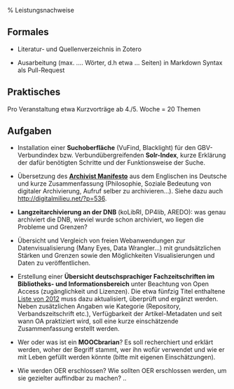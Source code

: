 % Leistungsnachweise

## Formales

* Literatur- und Quellenverzeichnis in Zotero

* Ausarbeitung (max. .... Wörter, d.h etwa ... Seiten) in Markdown
  Syntax als Pull-Request

## Praktisches

Pro Veranstaltung etwa Kurzvorträge ab 4./5. Woche = 20 Themen

## Aufgaben

* Installation einer **Suchoberfläche** (VuFind, Blacklight) für den
  GBV-Verbundindex bzw. Verbundübergreifenden **Solr-Index**, kurze
  Erklärung der dafür benötigten Schritte und der Funktionsweise der
  Suche.

* Übersetzung des **[Archivist
  Manifesto](http://www.metamute.org/editorial/lab/archivist-manifesto)**
  aus dem Englischen ins Deutsche und kurze Zusammenfassung (Philosophie,
  Soziale Bedeutung von digitaler Archivierung, Aufruf selber zu
  archivieren...). Siehe dazu auch <http://digitalmilieu.net/?p=536>.

* **Langzeitarchivierung an der DNB** (koLibRI, DP4lib, AREDO): was genau
  archiviert die DNB, wieviel wurde schon archiviert, wo liegen die
  Probleme und Grenzen?

* Übersicht und Vergleich von freien Webanwendungen zur Datenvisualisierung 
  (Many Eyes, Data Wrangler...) mit grundsätzlichen Stärken und Grenzen
  sowie den Möglichkeiten Visualisierungen und Daten zu veröffentlichen.

* Erstellung einer **Übersicht deutschsprachiger Fachzeitschriften im 
  Bibliotheks- und Informationsbereich** unter Beachtung von Open Access
  (zugänglichkeit und Lizenzen). Die etwa fünfzig Titel enthaltene [Liste
  von 2012](https://docs.google.com/spreadsheet/ccc?key=0Aro_DAmC_PbndFItMmpFUjVYUnljTk5FZHYzQW5yOWc)
  muss dazu aktualisiert, überprüft und ergänzt werden. Neben zusätzlichen
  Angaben wie Kategorie (Repository, Verbandszeitschrift etc.), Verfügbarkeit
  der Artikel-Metadaten und seit wann OA praktiziert wird, soll eine
  kurze einschätzende Zusammenfassung erstellt werden.

* Wer oder was ist ein **MOOCbrarian**? Es soll recherchiert und erklärt
  werden, woher der Begriff stammt, wer ihn wofür verwendet und wie er
  mit Leben gefüllt werden könnte (bitte mit eigenen Einschätzungen).


* Wie werden OER erschlossen? Wie sollten OER erschlossen werden, um sie
  gezielter auffindbar zu machen? ..

